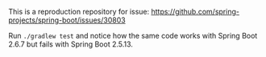 This is a reproduction repository for issue: https://github.com/spring-projects/spring-boot/issues/30803

Run `./gradlew test` and notice how the same code works with Spring Boot 2.6.7 but fails with Spring Boot 2.5.13.